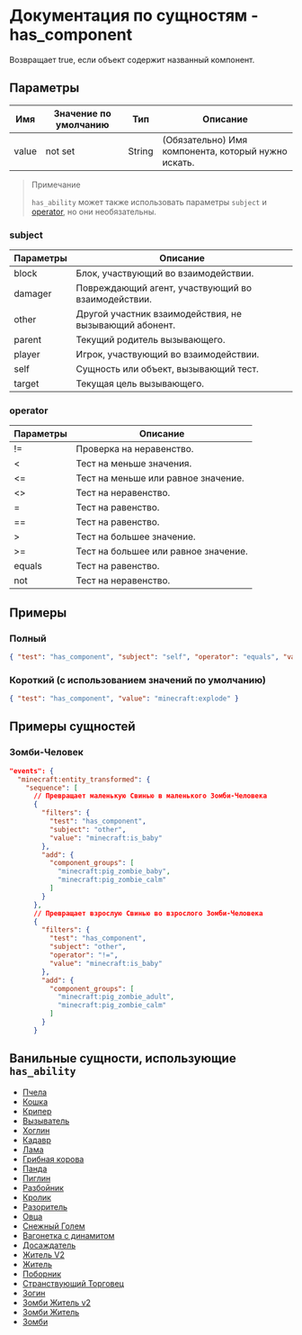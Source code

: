 # Документация по сущностям - has_component

Возвращает true, если объект содержит названный компонент.

## Параметры

| Имя   | Значение по умолчанию | Тип    | Описание                                            |
|-------|-----------------------|--------|-----------------------------------------------------|
| value | not set               | String | (Обязательно) Имя компонента, который нужно искать. |

> Примечание
> 
> `has_ability` может также использовать параметры `subject` и [operator](../../../../Others/Operators.md), но они необязательны.

### subject

| Параметры | Описание                                               |
|-----------|--------------------------------------------------------|
| block     | Блок, участвующий во взаимодействии.                   |
| damager   | Повреждающий агент, участвующий во взаимодействии.     |
| other     | Другой участник взаимодействия, не вызывающий абонент. |
| parent    | Текущий родитель вызывающего.                          |
| player    | Игрок, участвующий во взаимодействии.                  |
| self      | Сущность или объект, вызывающий тест.                  |
| target    | Текущая цель вызывающего.                              |

### operator

| Параметры | Описание                             |
|-----------|--------------------------------------|
| !=        | Проверка на неравенство.             |
| <         | Тест на меньше значения.             |
| <=        | Тест на меньше или равное значение.  |
| <>        | Тест на неравенство.                 |
| =         | Тест на равенство.                   |
| ==        | Тест на равенство.                   |
| \>         | Тест на большее значение.            |
| >=        | Тест на большее или равное значение. |
| equals    | Тест на равенство.                   |
| not       | Тест на неравенство.                 |

## Примеры

### Полный

``` json
{ "test": "has_component", "subject": "self", "operator": "equals", "value": "minecraft:explode" }
```

### Короткий (с использованием значений по умолчанию)

``` json
{ "test": "has_component", "value": "minecraft:explode" }
```

## Примеры сущностей

### Зомби-Человек

``` json
"events": {
  "minecraft:entity_transformed": {
    "sequence": [
      // Превращает маленькую Свинью в маленького Зомби-Человека
      {
        "filters": {
          "test": "has_component",
          "subject": "other",
          "value": "minecraft:is_baby"
        },
        "add": {
          "component_groups": [
            "minecraft:pig_zombie_baby",
            "minecraft:pig_zombie_calm"
          ]
        }
      },
      // Превращает взрослую Свинью во взрослого Зомби-Человека
      {
        "filters": {
          "test": "has_component",
          "subject": "other",
          "operator": "!=",
          "value": "minecraft:is_baby"
        },
        "add": {
          "component_groups": [
            "minecraft:pig_zombie_adult",
            "minecraft:pig_zombie_calm"
          ]
        }
      }
```

## Ванильные сущности, использующие `has_ability`

+ [Пчела](../../../../Others/Entities/bee.md)
+ [Кошка](../../../../Others/Entities/cat.md)
+ [Крипер](../../../../Others/Entities/creeper.md)
+ [Вызыватель](../../../../Others/Entities/evocation_illager.md)
+ [Хоглин](../../../../Others/Entities/hoglin.md)
+ [Кадавр](../../../../Others/Entities/husk.md)
+ [Лама](../../../../Others/Entities/llama.md)
+ [Грибная корова](../../../../Others/Entities/mooshroom.md)
+ [Панда](../../../../Others/Entities/panda.md)
+ [Пиглин](../../../../Others/Entities/piglin.md)
+ [Разбойник](../../../../Others/Entities/pillager.md)
+ [Кролик](../../../../Others/Entities/rabbit.md)
+ [Разоритель](../../../../Others/Entities/ravager.md)
+ [Овца](../../../../Others/Entities/sheep.md)
+ [Снежный Голем](../../../../Others/Entities/snow_golem.md)
+ [Вагонетка с динамитом](../../../../Others/Entities/tnt_minecart.md)
+ [Досаждатель](../../../../Others/Entities/vex.md)
+ [Житель V2](../../../../Others/Entities/villager_v2.md)
+ [Житель](../../../../Others/Entities/villager.md)
+ [Поборник](../../../../Others/Entities/vindicator.md)
+ [Странствующий Торговец](../../../../Others/Entities/wandering_trader.md)
+ [Зогин](../../../../Others/Entities/zoglin.md)
+ [Зомби Житель v2](../../../../Others/Entities/zombie_villager_v2.md)
+ [Зомби Житель](../../../../Others/Entities/zombie_villager.md)
+ [Зомби](../../../../Others/Entities/zombie.md)
